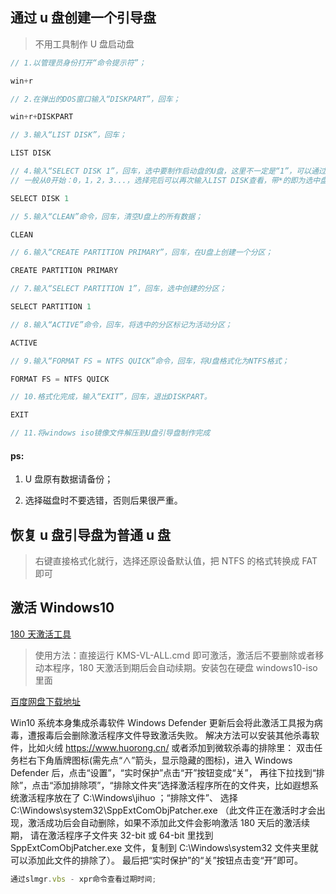 ## 通过 u 盘创建一个引导盘

> 不用工具制作 U 盘启动盘

```js
// 1.以管理员身份打开“命令提示符”；

win+r

// 2.在弹出的DOS窗口输入“DISKPART”，回车；

win+r+DISKPART

// 3.输入“LIST DISK”，回车；

LIST DISK

// 4.输入“SELECT DISK 1”，回车，选中要制作启动盘的U盘，这里不一定是“1”，可以通过磁盘空间的大小来区别U盘，千万别选错；
// 一般从0开始：0，1，2，3...，选择完后可以再次输入LIST DISK查看，带*的即为选中盘

SELECT DISK 1

// 5.输入“CLEAN”命令，回车，清空U盘上的所有数据；

CLEAN

// 6.输入“CREATE PARTITION PRIMARY”，回车，在U盘上创建一个分区；

CREATE PARTITION PRIMARY

// 7.输入“SELECT PARTITION 1”，回车，选中创建的分区；

SELECT PARTITION 1

// 8.输入“ACTIVE”命令，回车，将选中的分区标记为活动分区；

ACTIVE

// 9.输入“FORMAT FS = NTFS QUICK”命令，回车，将U盘格式化为NTFS格式；

FORMAT FS = NTFS QUICK

// 10.格式化完成，输入“EXIT”，回车，退出DISKPART。

EXIT

// 11.将windows iso镜像文件解压到U盘引导盘制作完成

```

#### ps:

1. U 盘原有数据请备份；

2. 选择磁盘时不要选错，否则后果很严重。

## 恢复 u 盘引导盘为普通 u 盘

> 右键直接格式化就行，选择还原设备默认值，把 NTFS 的格式转换成 FAT 即可

## 激活 Windows10

[180 天激活工具](https://www.cnblogs.com/bigben0123/p/10147651.html)

> 使用方法：直接运行 KMS-VL-ALL.cmd 即可激活，激活后不要删除或者移动本程序，180 天激活到期后会自动续期。安装包在硬盘 windows10-iso 里面

[百度网盘下载地址](https://pan.baidu.com/s/1pLUQdrP)

Win10 系统本身集成杀毒软件 Windows Defender 更新后会将此激活工具报为病毒，遭报毒后会删除激活程序文件导致激活失败。
解决方法可以安装其他杀毒软件，比如火绒 https://www.huorong.cn/ 或者添加到微软杀毒的排除里：
双击任务栏右下角盾牌图标(需先点“∧”箭头，显示隐藏的图标)，进入 Windows Defender 后，点击“设置”，“实时保护”点击“开”按钮变成“关”，
再往下拉找到“排除”，点击“添加排除项”，“排除文件夹”选择激活程序所在的文件夹，比如遐想系统激活程序放在了 C:\Windows\jihuo ；“排除文件”、
选择 C:\Windows\system32\SppExtComObjPatcher.exe （此文件正在激活时才会出现，激活成功后会自动删除，如果不添加此文件会影响激活 180 天后的激活续期，
请在激活程序子文件夹 32-bit 或 64-bit 里找到 SppExtComObjPatcher.exe 文件，复制到 C:\Windows\system32 文件夹里就可以添加此文件的排除了）。
最后把“实时保护”的“关”按钮点击变“开”即可。

```js
通过slmgr.vbs - xpr命令查看过期时间;
```

